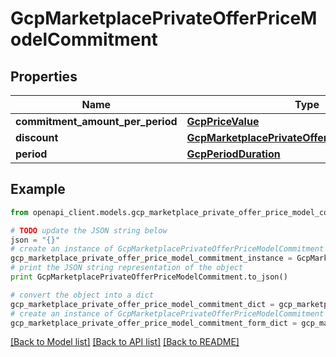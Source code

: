 # GcpMarketplacePrivateOfferPriceModelCommitment


## Properties
Name | Type | Description | Notes
------------ | ------------- | ------------- | -------------
**commitment_amount_per_period** | [**GcpPriceValue**](GcpPriceValue.md) |  | [optional] 
**discount** | [**GcpMarketplacePrivateOfferPriceModelDiscount**](GcpMarketplacePrivateOfferPriceModelDiscount.md) |  | [optional] 
**period** | [**GcpPeriodDuration**](GcpPeriodDuration.md) |  | [optional] 

## Example

```python
from openapi_client.models.gcp_marketplace_private_offer_price_model_commitment import GcpMarketplacePrivateOfferPriceModelCommitment

# TODO update the JSON string below
json = "{}"
# create an instance of GcpMarketplacePrivateOfferPriceModelCommitment from a JSON string
gcp_marketplace_private_offer_price_model_commitment_instance = GcpMarketplacePrivateOfferPriceModelCommitment.from_json(json)
# print the JSON string representation of the object
print GcpMarketplacePrivateOfferPriceModelCommitment.to_json()

# convert the object into a dict
gcp_marketplace_private_offer_price_model_commitment_dict = gcp_marketplace_private_offer_price_model_commitment_instance.to_dict()
# create an instance of GcpMarketplacePrivateOfferPriceModelCommitment from a dict
gcp_marketplace_private_offer_price_model_commitment_form_dict = gcp_marketplace_private_offer_price_model_commitment.from_dict(gcp_marketplace_private_offer_price_model_commitment_dict)
```
[[Back to Model list]](../README.md#documentation-for-models) [[Back to API list]](../README.md#documentation-for-api-endpoints) [[Back to README]](../README.md)


